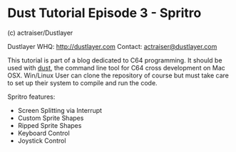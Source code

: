 # Dust Tutorial Episode 3 - Spritro #

(c) actraiser/Dustlayer

Dustlayer WHQ: http://dustlayer.com
Contact: actraiser@dustlayer.com

This tutorial is part of a blog dedicated to C64 programming. It should be used with [dust](https://github.com/actraiser/dustlayer "Dustlayer Repository holds the dust command line tool"), the command line tool for C64 cross development on Mac OSX. Win/Linux User can clone the repository of course but must take care to set up their system to compile and run the code. 

Spritro features:

* Screen Splitting via Interrupt
* Custom Sprite Shapes
* Ripped Sprite Shapes
* Keyboard Control
* Joystick Control
